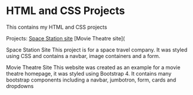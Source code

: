# HTML and CSS Projects
 This contains my HTML and CSS projects

Projects:
[Space Station site](https://github.com/JStaudt96/HTML-and-CSS-Projects/blob/main/Project/index.html)
[Movie Theatre site](

Space Station Site
This project is for a space travel company. It was styled using CSS and contains a navbar, image containers and a form.

Movie Theatre Site
This website was created as an example for a movie theatre homepage, it was styled using Bootstrap 4. It contains many bootstrap components including a navbar, jumbotron, form, cards and dropdowns
